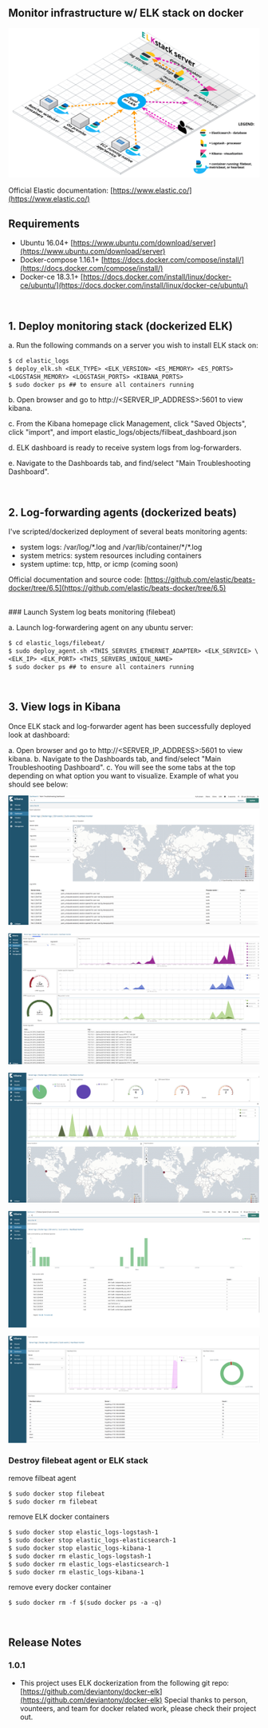 ## Monitor infrastructure w/ ELK stack on docker


![Alt Image Text](./img/elk_sample.png "ELK sample")


Official Elastic documentation: [https://www.elastic.co/](https://www.elastic.co/)
<br>

## Requirements

* Ubuntu 16.04+ [https://www.ubuntu.com/download/server](https://www.ubuntu.com/download/server)
* Docker-compose 1.16.1+ [https://docs.docker.com/compose/install/](https://docs.docker.com/compose/install/)
* Docker-ce 18.3.1+ [https://docs.docker.com/install/linux/docker-ce/ubuntu/](https://docs.docker.com/install/linux/docker-ce/ubuntu/)

<br>

## 1. Deploy monitoring stack (dockerized ELK)


a. Run the following commands on a server you wish to install ELK stack on:

```
$ cd elastic_logs
$ deploy_elk.sh <ELK_TYPE> <ELK_VERSION> <ES_MEMORY> <ES_PORTS> <LOGSTASH_MEMORY> <LOGSTASH_PORTS> <KIBANA_PORTS>
$ sudo docker ps ## to ensure all containers running

```

b. Open browser and go to http://\<SERVER\_IP\_ADDRESS\>:5601 to view kibana.

c. From the Kibana homepage click Management, click "Saved Objects", click "import", and import elastic_logs/objects/filbeat_dashboard.json

d. ELK dashboard is ready to receive system logs from log-forwarders.

e. Navigate to the Dashboards tab, and find/select "Main Troubleshooting Dashboard".

<br>


## 2. Log-forwarding agents (dockerized beats)
I've scripted/dockerized deployment of several beats monitoring agents:

* system logs: /var/log/\*.log and /var/lib/container/\*/\*.log
* system metrics: system resources including containers
* system uptime: tcp, http, or icmp (coming soon)

Official documentation and source code:
[https://github.com/elastic/beats-docker/tree/6.5](https://github.com/elastic/beats-docker/tree/6.5)

<br>
### Launch System log beats monitoring (filebeat)

a. Launch log-forwardering agent on any ubuntu server:

```
$ cd elastic_logs/filebeat/
$ sudo deploy_agent.sh <THIS_SERVERS_ETHERNET_ADAPTER> <ELK_SERVICE> \
<ELK_IP> <ELK_PORT> <THIS_SERVERS_UNIQUE_NAME>
$ sudo docker ps ## to ensure all containers running

```

<br>

## 3. View logs in Kibana
Once ELK stack and log-forwarder agent has been successfully deployed look at dashboard:

a. Open browser and go to http://\<SERVER\_IP\_ADDRESS\>:5601 to view kibana.
b. Navigate to the Dashboards tab, and find/select "Main Troubleshooting Dashboard".
c. You will see the some tabs at the top depending on what option you want to visualize. Example of what you should see below:


![Alt Image Text](./img/log_dashboard.png "ELK sample")

![Alt Image Text](./img/docker_dashboard.png "ELK sample")

![Alt Image Text](./img/ssh_dashboard.png "ELK sample")

![Alt Image Text](./img/sudo_events_dashboard.png "ELK sample")

![Alt Image Text](./img/heartbeat_monitor_dashboard.png "ELK sample")


### Destroy filebeat agent or ELK stack

remove filbeat agent

```
$ sudo docker stop filebeat
$ sudo docker rm filebeat

```
remove ELK docker containers

```
$ sudo docker stop elastic_logs-logstash-1
$ sudo docker stop elastic_logs-elasticsearch-1
$ sudo docker stop elastic_logs-kibana-1
$ sudo docker rm elastic_logs-logstash-1
$ sudo docker rm elastic_logs-elasticsearch-1
$ sudo docker rm elastic_logs-kibana-1
```

remove every docker container

```
$ sudo docker rm -f $(sudo docker ps -a -q)

```


<br>

## Release Notes

### 1.0.1

* This project uses ELK dockerization from the following git repo:  [https://github.com/deviantony/docker-elk](https://github.com/deviantony/docker-elk) Special thanks to person, vounteers, and team for docker related work, please check their project out.

